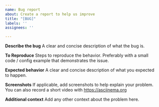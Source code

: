 ```yaml
---
name: Bug report
about: Create a report to help us improve
title: "[BUG]"
labels: ''
assignees: ''

---
```


**Describe the bug**
A clear and concise description of what the bug is.

**To Reproduce**
Steps to reproduce the behavior.
Preferably with a small code / config example that demonstrates the issue.

**Expected behavior**
A clear and concise description of what you expected to happen.

**Screenshots**
If applicable, add screenshots to help explain your problem.
You can also record a short video with https://asciinema.org

**Additional context**
Add any other context about the problem here.
